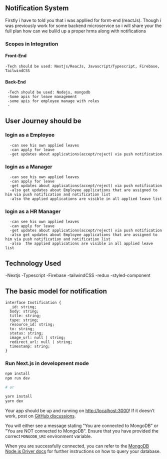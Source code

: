 ## Notification System 

Firstly i have to told you that i was appllied for fornt-end (reactJs). Though i was previously work for some backend microservice so i will share your the full plan how can we bulild up a proper hrms along with notifications

  ### Scopes in Integration
  
   #### Front-End
    -Tech should be used: Nextjs/ReacJs, Javascript/Typescript, Firebase, TailwindCSS 


   #### Back-End
     -Tech should be used: Nodejs, mongodb
     -Some apis for leave management
     -some apis for employee manage with roles
     -
    
    
 


## User Journey should be
   ### login as a Employee
      -can see his own applied leaves
      -can apply for leave
      -get updates about applications(accept/reject) via push notification
   ### login as a Manager
      -can see his own applied leaves
      -can apply for leave
      -get updates about applications(accept/reject) via push notification
      -also get updates about Employee applications that are assigned to him via push notification and notification list
      -also the applied applications are visible in all applied leave list
   ### login as a HR Manager
      -can see his own applied leaves
      -can apply for leave
      -get updates about applications(accept/reject) via push notification
      -also get updates about Employee applications that are assigned to him via push notification and notification list
      -also  the applied applications are visible in all applied leave list
      
 
## Technology Used
  -Nextjs
  -Typescript
  -Firebase
  -tailwindCSS
  -redux
  -styled-component
  


## The basic model for notification 

```
interface Inotification {
  _id: string;
  body: string;
  title: string;
  type: string;
  resource_id: string;
  to: string;
  status: string;
  image_url: null | string;
  redirect_url: null | string;
  timestamp: string;
}
```





### Run Next.js in development mode

```bash
npm install
npm run dev

# or

yarn install
yarn dev
```

Your app should be up and running on [http://localhost:3000](http://localhost:3000)! If it doesn't work, post on [GitHub discussions](https://github.com/vercel/next.js/discussions).

You will either see a message stating "You are connected to MongoDB" or "You are NOT connected to MongoDB". Ensure that you have provided the correct `MONGODB_URI` environment variable.

When you are successfully connected, you can refer to the [MongoDB Node.js Driver docs](https://mongodb.github.io/node-mongodb-native/3.4/tutorials/collections/) for further instructions on how to query your database.




